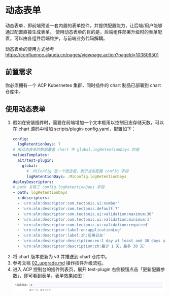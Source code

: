# 动态表单

动态表单，即前端预设一套内置的表单控件，并提供配置能力，让后端/用户能够通过配置直接生成表单。
使用动态表单的目的是，后端组件部署升级时的表单配置，可以由各组件后端维护，与前端业务代码解耦。

动态表单的使用方式参考 https://confluence.alauda.cn/pages/viewpage.action?pageId=103809501

## 前置需求
你必须拥有一个 ACP Kubernetes 集群，同时插件的 chart 制品已部署到 chart 仓库中。

## 使用动态表单
1. 假如在安装插件时，需要在前端增加一个文本框用以控制日志存储天数，可以在 chart 源码中增加 scripts/plugin-config.yaml，配置如下：
    ```yaml
    config:
      logRetentionDays: 7
    # 用动态表单的数据覆盖 chart 中 global.logRetentionDays 的值
    valuesTemplates:
      ait/test-plugin:
        global:
          # .MiConfig 是一个固定值，表示当前配置 config 字段
          logRetentionDays: .MiConfig.logRetentionDays
    deployDescriptors:
    # path 关联了 config.logRetentionDays 字段
    - path: logRetentionDays
      x-descriptors:
      - 'urn:alm:descriptor:com.tectonic.ui:number'
      - 'urn:alm:descriptor:com.tectonic.default:7'
      - 'urn:alm:descriptor:com.tectonic.ui:validation:maximum:30'
      - 'urn:alm:descriptor:com.tectonic.ui:validation:minimum:1'
      - 'urn:alm:descriptor:com.tectonic.ui:validation:required'
      - 'urn:alm:descriptor:label:en:applicationLog'
      - 'urn:alm:descriptor:label:zh:应用日志'
      - 'urn:alm:descriptor:description:en:1 day at least and 30 days at most'
      - 'urn:alm:descriptor:description:zh:最少 1 天，最多 30 天'
     ```
2. 将 chart 版本更新为 v3 并推送到 chart 仓库中。
3. 参考文档 [02_upgrade.md](upgrade.md) 操作插件升级流程。
4. 进入 ACP 控制台的插件列表页，展开 test-plugin 右侧按钮点击「更新配置参数」，即可看到表单。表单效果如图：
   ![dynamic_form.png](../../images/dynamic_form.png)